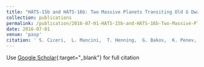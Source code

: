 ```yaml
---
title: "HATS-15b and HATS-16b: Two Massive Planets Transiting Old G Dwarf Stars"
collection: publications
permalink: /publication/2016-07-01-HATS-15b-and-HATS-16b-Two-Massive-Planets-Transiting-Old-G-Dwarf-Stars
date: 2016-07-01
venue: 'pasp'
citation: ' S. Ciceri,  L. Mancini,  T. Henning,  G. Bakos,  K. Penev,  R. Brahm,  G. Zhou,  J. Hartman,  D. Bayliss,  A. Jordán,  Z. Csubry,  M. de Val-Borro,  W. Bhatti,  M. Rabus,  N. Espinoza,  V. Suc,  B. Schmidt,  R. Noyes,  A. Howard,  B. Fulton,  H. Isaacson,  G. Marcy,  R. Butler,  P. Arriagada,  J. Crane,  S. Shectman,  I. Thompson,  T. Tan,  J. Lázár,  I. Papp,  P. Sari, &quot;HATS-15b and HATS-16b: Two Massive Planets Transiting Old G Dwarf Stars.&quot; pasp, 2016.'
---
```

Use [Google Scholar](https://scholar.google.com/scholar?q=HATS+15b+and+HATS+16b:+Two+Massive+Planets+Transiting+Old+G+Dwarf+Stars){:target="_blank"} for full citation